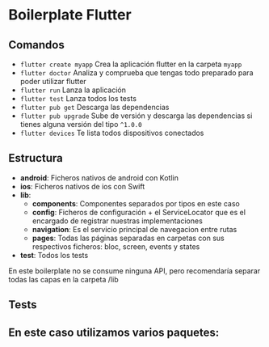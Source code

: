 # Boilerplate Flutter

## Comandos
- `flutter create myapp` Crea la aplicación flutter en la carpeta `myapp`
- `flutter doctor` Analiza y comprueba que tengas todo preparado para poder utilizar flutter
- `flutter run` Lanza la aplicación
- `flutter test` Lanza todos los tests
- `flutter pub get` Descarga las dependencias
- `flutter pub upgrade` Sube de versión y descarga las dependencias si tienes alguna versión del tipo `^1.0.0`
- `flutter devices` Te lista todos dispositivos conectados

## Estructura
- **android**: Ficheros nativos de android con Kotlin
- **ios**: Ficheros nativos de ios con Swift
- **lib**:
  - **components**: Componentes separados por tipos en este caso
  - **config**: Ficheros de configuración + el ServiceLocator que es el encargado de registrar nuestras implementaciones
  - **navigation**: Es el servicio principal de navegacion entre rutas
  - **pages**: Todas las páginas separadas en carpetas con sus respectivos ficheros: bloc, screen, events y states
- **test**: Todos los tests
  
En este boilerplate no se consume ninguna API, pero recomendaría separar todas las capas en la carpeta /lib 

## Tests
En este caso utilizamos varios paquetes:
- 